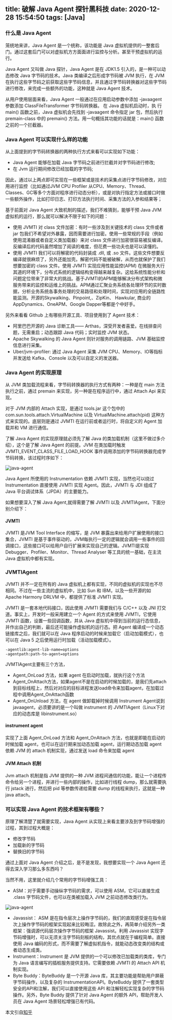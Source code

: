 title: 破解 Java Agent 探针黑科技
date: 2020-12-28 15:54:50
tags: [Java]
---

### 什么是 Java Agent

笼统地来讲，Java Agent 是一个统称，该功能是 Java 虚拟机提供的一整套后门。通过这套后门可以对虚拟机方方面面进行监控与分析。甚至干预虚拟机的运行。

Java Agent 又叫做 Java 探针，Java Agent 是在 JDK1.5 引入的，是一种可以动态修改 Java 字节码的技术。Java 类编译之后形成字节码被 JVM 执行，在 JVM 在执行这些字节码之前获取这些字节码信息，并且通过字节码转换器对这些字节码进行修改，来完成一些额外的功能，这种就是 Java Agent 技术。

从用户使用层面来看，Java Agent 一般通过在应用启动参数中添加 -javaagent 参数添加 ClassFileTransformer 字节码转换器。 在 Java 虚拟机启动时，执 行main() 函数之前，Java  虚拟机会先找到 -javaagent 命令指定 jar 包，然后执行 premain-class 中的 premain() 方法。用一句概括其功能的话就是：main() 函数之前的一个拦截器。

<!-- more -->
### Java Agent 可以实现什么样的功能

从上面提到的字节码转换器的两种执行方式来看可以实现如下功能：

- Java Agent 能够在加载 Java 字节码之前进行拦截并对字节码进行修改; 
- 在 Jvm 运行期间修改已经加载的字节码;

因此，通过以上两点即可实现在一些框架或是技术的采集点进行字节码修改，对应用进行监控（比如通过JVM CPU Profiler 从CPU、Memory、Thread、Classes、GC等多个方面对程序进行动态分析），或是对执行指定方法或接口时做一些额外操作，比如打印日志、打印方法执行时间、采集方法的入参和结果等；

基于前面对 Java Agent 大致机制的描述，我们不难猜到，能够干预 Java JVM 虚拟机的运行，那么就可以解决不限于如下的问题：

- 使用 JVMTI 对 class 文件加密：有时一些涉及到关键技术的 class 文件或者 jar 包我们不希望对外暴露，因而需要进行加密。使用一些常规的手段（例如使用混淆器或者自定义类加载器）来对 class 文件进行加密很容易被反编译。反编译后的代码虽然增加了阅读的难度，但花费一些功夫也是可以读懂的。
- 使用 JVMTI 我们可以将解密的代码封装成 .dll, 或 .so  文件。这些文件想要反编译就很麻烦了，另外还能加壳。解密代码不能被破解，从而也就保护了我们想要加密的 class 文件。使用 JVMTI 实现应用性能监控(APM) 在微服务大行其道的环境下，分布式系统的逻辑结构变得越来越复杂。这给系统性能分析和问题定位带来了非常大的挑战。基于JVMTI的APM能够解决分布式架构和微服务带来的监控和运维上的挑战。APM通过汇聚业务系统各处理环节的实时数据，分析业务系统各事务处理的交易路径和处理时间，实现对应用的全链路性能监测。开源的Skywalking、Pinpoint,、ZipKin、 Hawkular, 商业的 AppDynamics、OneAPM、Google Dapper等都是个中好手。

另外来看看 Github 上有哪些开源工具、项目使用到了 Agent 技术：

- 阿里巴巴开源的 Java 诊断工具—— Arthas，深受开发者喜爱。在线排查问题，无需重启；动态跟踪 Java 代码；实时监控 JVM 状态。
- Apache Skywalking 的 Java Agent 则针对服务的调用链路、JVM 基础监控信息进行采集。
- Uber/jvm-profiler: 通过 Java Agent 采集 JVM CPU、Memory、IO等指标并发送给 Kafka、Console 以及可以自定义的发送器。

### Java Agent 的实现原理

从 JVM 类加载流程来看，字节码转换器的执行方式有两种：一种是在 main 方法执行之前，通过 premain 来实现，另一种是在程序运行中，通过 Attach Api 来实现。

对于 JVM 内部的 Attach 实现，是通过 tools.jar 这个包中的 com.sun.tools.attach.VirtualMachine 以及  VirtualMachine.attach(pid) 这种方式来实现的。底层则是通过 JVMTI 在运行前或者运行时，将自定义的 Agent 加载并和 VM 进行通信。

了解 Java Agent 的实现原理就必须先了解 Java 的类加载机制（这里不做过多介绍），这个是了解 Java Agent 的前提。JVM 在类加载时触发 JVMTI_EVENT_CLASS_FILE_LOAD_HOOK 事件调用添加的字节码转换器完成字节码转换，该过程时序如下：

![java-agent](/images/java-agent1.jpg)

Java Agent 所使用的 Instrumentation 依赖 JVMTI 实现，当然也可以绕过 Instrumentation 直接使用 JVMTI 实现 Agent。因此，JVMTI 与 JDI 组成了 Java 平台调试体系（JPDA）的主要能力。

如果想要深入了解 Java Agent,就得需要了解 JVMTI 以及 JVMTIAgent，下面分别介绍下：

#### JVMTI

JVMTI 是JVM Tool Interface 的缩写，是 JVM 暴露出来给用户扩展使用的接口集合，JVMTI 是基于事件驱动的，JVM每执行一定的逻辑就会调用一些事件的回调接口，这些接口可以给用户自行扩展来实现自己的逻辑。JVMTI是实现 Debugger、Profiler、Monitor、Thread Analyser 等工具的统一基础，在主流 Java 虚拟机中都有实现。

### JVMTIAgent

JVMTI 并不一定在所有的 Java 虚拟机上都有实现，不同的虚拟机的实现也不尽相同。不过在一些主流的虚拟机中，比如 Sun 和 IBM，以及一些开源的如 Apache Harmony DRLVM 中，都提供了标准 JVMTI 实现。

JVMTI 是一套本地代码接口，因此使用 JVMTI 需要我们与 C/C++ 以及 JNI 打交道。事实上，开发时一般采用建立一个 Agent 的方式来使用 JVMTI，它使用 JVMTI 函数，设置一些回调函数，并从 Java 虚拟机中得到当前的运行态信息，并作出自己的判断，最后还可能操作虚拟机的运行态。把 Agent 编译成一个动态链接库之后，我们就可以在 Java 程序启动的时候来加载它（启动加载模式），也可以在 Java 5 之后使用运行时加载（活动加载模式）。

```
-agentlib:agent-lib-name=options
-agentpath:path-to-agent=options
```

JVMTIAgent主要有三个方法，

- Agent_OnLoad 方法，如果 agent 在启动时加载，就执行这个方法 
- Agent_OnAttach方法，如果agent不是在启动的时候加载的，是我们先attach到目标线程上，然后对对应的目标进程发送load命令来加载agent，在加载过程中调用Agent_OnAttach函数 
- Agent_OnUnload 方法，在 agent 做卸载掉时候调用 Instrument Agent说到 javaagent，必须要讲的是一个叫做 instrument 的 JVMTIAgent（Linux下对应的动态库是 libinstrument.so） 

#### instrument agent 

实现了上面 Agent_OnLoad 方法和 Agent_OnAttach 方法，也就是即能在启动的时候加载 agent，也可以在运行期来加动态加载 agent，运行期动态加载 agent 依赖 JVM 的 attach 机制实现，通过发送 load 命令来加载 agent

#### JVM Attach 机制

Jvm attach 机制是指 JVM 提供的一种 JVM 进程间通信的功能，能让一个进程传命令给另一个进程，并进行一些内部的操作，比如进行线程 dump，那么就需要执行 jstack 进行，然后把 pid 等参数传递给需要 dump 的线程来执行，这就是一种 java attach。

### 可以实现 Java Agent 的技术框架有哪些？

原理了解清楚了就需要实现，Java Agent 从实现上来看主要涉及到字节码增强的过程，其到过程大概是：

- 修改字节码
- 加载新的字节码
- 替换旧的字节码

通过上面对 Java Agent 介绍之后，是不是发现，我想要实现一个 Java Agent 还得去深入学习那么多东西吗？

当然不用，这里就介绍几个常用的字节码增强工具：

- ASM：对于需要手动操纵字节码的需求，可以使用 ASM，它可以直接生成 .class 字节码文件，也可以在类被加载入 JVM 之前动态修改类行为。

![java-agent](/images/java-agent2.jpg)

- Javassist： ASM 是在指令层次上操作字节码的，我们的直观感受是在指令层次上操作字节码的框架实现起来比较晦涩。故除此之外，再简单介绍另外一类框架：强调源代码层次操作字节码的框架 Javassist。利用 Javassist 实现字节码增强时，可以无须关注字节码刻板的结构，其优点就在于编程简单。直接使用 Java 编码的形式，而不需要了解虚拟机指令，就能动态改变类的结构或者动态生成类。
- Instrument：Instrument 是 JVM 提供的一个可以修改已加载类的类库，专门为 Java 语言编写的插桩服务提供支持。它需要依赖 JVMTI 的 Attach API 机制实现。
- Byte Buddy：ByteBuddy 是一个开源 Java 库，其主要功能是帮助用户屏蔽字节码操作，以及复杂的 InstrumentationAPI。ByteBuddy 提供了一套类型安全的API和注解，我们可以直接使用这些 API 和注解轻松实现复杂的字节码操作。另外，Byte Buddy 提供了针对 Java Agent 的额外 API，帮助开发人员在 Java Agent 场景轻松增强已有代码。

本文引自[知乎](https://zhuanlan.zhihu.com/p/135872794)


